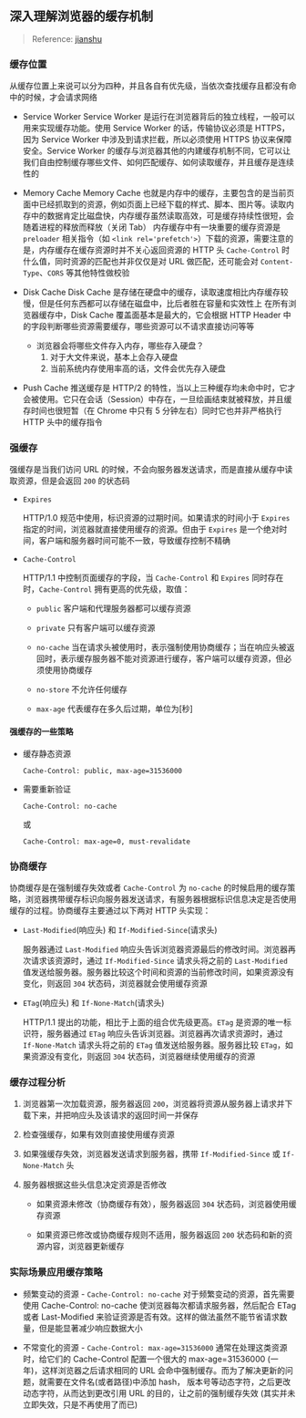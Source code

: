 ## 深入理解浏览器的缓存机制

> Reference: [jianshu](https://www.jianshu.com/p/54cc04190252)

### 缓存位置

从缓存位置上来说可以分为四种，并且各自有优先级，当依次查找缓存且都没有命中的时候，才会请求网络

- Service Worker
  Service Worker 是运行在浏览器背后的独立线程，一般可以用来实现缓存功能。使用 Service Worker 的话，传输协议必须是 HTTPS，因为 Service Worker 中涉及到请求拦截，所以必须使用 HTTPS 协议来保障安全。Service Worker 的缓存与浏览器其他的内建缓存机制不同，它可以让我们自由控制缓存哪些文件、如何匹配缓存、如何读取缓存，并且缓存是连续性的

- Memory Cache
  Memory Cache 也就是内存中的缓存，主要包含的是当前页面中已经抓取到的资源，例如页面上已经下载的样式、脚本、图片等。读取内存中的数据肯定比磁盘快，内存缓存虽然读取高效，可是缓存持续性很短，会随着进程的释放而释放（关闭 Tab）
  内存缓存中有一块重要的缓存资源是 `preloader` 相关指令（如 `<link rel='prefetch'>`）下载的资源，需要注意的是，内存缓存在缓存资源时并不关心返回资源的 HTTP 头 `Cache-Control` 时什么值，同时资源的匹配也并非仅仅是对 URL 做匹配，还可能会对 `Content-Type`、`CORS` 等其他特性做校验

- Disk Cache
  Disk Cache 是存储在硬盘中的缓存，读取速度相比内存缓存较慢，但是任何东西都可以存储在磁盘中，比后者胜在容量和实效性上
  在所有浏览器缓存中，Disk Cache 覆盖面基本是最大的，它会根据 HTTP Header 中的字段判断哪些资源需要缓存，哪些资源可以不请求直接访问等等

  - 浏览器会将哪些文件存入内存，哪些存入硬盘？
    1. 对于大文件来说，基本上会存入硬盘
    2. 当前系统内存使用率高的话，文件会优先存入硬盘

- Push Cache
  推送缓存是 HTTP/2 的特性，当以上三种缓存均未命中时，它才会被使用。它只在会话（Session）中存在，一旦绘画结束就被释放，并且缓存时间也很短暂（在 Chrome 中只有 5 分钟左右）同时它也并非严格执行 HTTP 头中的缓存指令

### 强缓存

强缓存是当我们访问 URL 的时候，不会向服务器发送请求，而是直接从缓存中读取资源，但是会返回 `200` 的状态码

- `Expires`

  HTTP/1.0 规范中使用，标识资源的过期时间。如果请求的时间小于 `Expires` 指定的时间，浏览器就直接使用缓存的资源。但由于 `Expires` 是一个绝对时间，客户端和服务器时间可能不一致，导致缓存控制不精确

- `Cache-Control`

  HTTP/1.1 中控制页面缓存的字段，当 `Cache-Control` 和 `Expires` 同时存在时，`Cache-Control` 拥有更高的优先级，取值：

  - `public` 客户端和代理服务器都可以缓存资源

  - `private` 只有客户端可以缓存资源

  - `no-cache` 当在请求头被使用时，表示强制使用协商缓存；当在响应头被返回时，表示缓存服务器不能对资源进行缓存，客户端可以缓存资源，但必须使用协商缓存

  - `no-store` 不允许任何缓存

  - `max-age` 代表缓存在多久后过期，单位为[秒]

#### 强缓存的一些策略

- 缓存静态资源

  ```http
  Cache-Control: public, max-age=31536000
  ```

- 需要重新验证

  ```http
  Cache-Control: no-cache
  ```

  或

  ```http
  Cache-Control: max-age=0, must-revalidate
  ```

### 协商缓存

协商缓存是在强制缓存失效或者 `Cache-Control` 为 `no-cache` 的时候启用的缓存策略，浏览器携带缓存标识向服务器发送请求，有服务器根据标识信息决定是否使用缓存的过程。协商缓存主要通过以下两对 HTTP 头实现：

- `Last-Modified`(响应头) 和 `If-Modified-Since`(请求头)

  服务器通过 `Last-Modified` 响应头告诉浏览器资源最后的修改时间。浏览器再次请求该资源时，通过 `If-Modified-Since` 请求头将之前的 `Last-Modified` 值发送给服务器。服务器比较这个时间和资源的当前修改时间，如果资源没有变化，则返回 `304` 状态码，浏览器就会使用缓存资源

- `ETag`(响应头) 和 `If-None-Match`(请求头)

  HTTP/1.1 提出的功能，相比于上面的组合优先级更高。`ETag` 是资源的唯一标识符，服务器通过 `ETag` 响应头告诉浏览器。浏览器再次请求资源时，通过 `If-None-Match` 请求头将之前的 `ETag` 值发送给服务器。服务器比较 `ETag`，如果资源没有变化，则返回 `304` 状态码，浏览器继续使用缓存的资源

### 缓存过程分析

1. 浏览器第一次加载资源，服务器返回 `200`，浏览器将资源从服务器上请求并下载下来，并把响应头及该请求的返回时间一并保存

2. 检查强缓存，如果有效则直接使用缓存资源

3. 如果强缓存失效，浏览器发送请求到服务器，携带 `If-Modified-Since` 或 `If-None-Match` 头

4. 服务器根据这些头信息决定资源是否修改

   - 如果资源未修改（协商缓存有效），服务器返回 `304` 状态码，浏览器使用缓存资源

   - 如果资源已修改或协商缓存规则不适用，服务器返回 `200` 状态码和新的资源内容，浏览器更新缓存

### 实际场景应用缓存策略

- 频繁变动的资源 - `Cache-Control: no-cache`
  对于频繁变动的资源，首先需要使用 Cache-Control: no-cache 使浏览器每次都请求服务器，然后配合 ETag 或者 Last-Modified 来验证资源是否有效。这样的做法虽然不能节省请求数量，但是能显著减少响应数据大小

- 不常变化的资源 - `Cache-Control: max-age=31536000`
  通常在处理这类资源时，给它们的 Cache-Control 配置一个很大的 max-age=31536000 (一年)，这样浏览器之后请求相同的 URL 会命中强制缓存。而为了解决更新的问题，就需要在文件名(或者路径)中添加 hash， 版本号等动态字符，之后更改动态字符，从而达到更改引用 URL 的目的，让之前的强制缓存失效 (其实并未立即失效，只是不再使用了而已)
